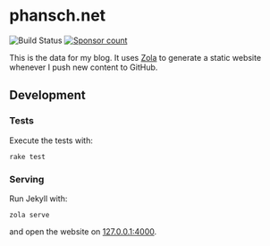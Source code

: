 # phansch.net

![Build Status](https://github.com/phansch/phansch.github.com/workflows/Ruby/badge.svg)
[![Sponsor
count](https://img.shields.io/badge/sponsors-3-brightgreen)](https://phansch.net/thanks)

This is the data for my blog. It uses [Zola] to generate a static website whenever I push new content to GitHub.

## Development

### Tests

Execute the tests with:

    rake test

### Serving

Run Jekyll with:

    zola serve

and open the website on [127.0.0.1:4000](http://127.0.0.1:1111).

[Zola]: https://www.getzola.org/
